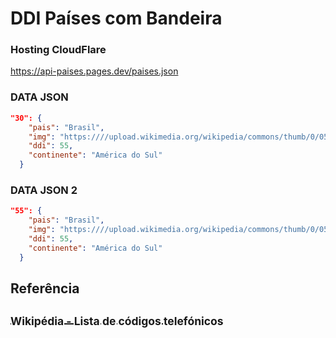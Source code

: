 # DDI Países com Bandeira

### Hosting CloudFlare
https://api-paises.pages.dev/paises.json

### DATA JSON
```json
"30": {
    "pais": "Brasil",
    "img": "https:////upload.wikimedia.org/wikipedia/commons/thumb/0/05/Flag_of_Brazil.svg/22px-Flag_of_Brazil.svg.png",
    "ddi": 55,
    "continente": "América do Sul"
  }
```

### DATA JSON 2
```json
"55": {
    "pais": "Brasil",
    "img": "https:////upload.wikimedia.org/wikipedia/commons/thumb/0/05/Flag_of_Brazil.svg/22px-Flag_of_Brazil.svg.png",
    "ddi": 55,
    "continente": "América do Sul"
  }
```

## Referência
## [<sub>Wikipédia - Lista de códigos telefónicos</sub>](https://pt.wikipedia.org/wiki/Lista_de_c%C3%B3digos_telef%C3%B3nicos)
